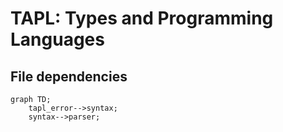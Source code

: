 # TAPL: Types and Programming Languages

<!--
Part of the TAPL project, under the Apache License v2.0 with LLVM
Exceptions. See /LICENSE for license information.
SPDX-License-Identifier: Apache-2.0 WITH LLVM-exception
-->


## File dependencies


```mermaid
graph TD;
    tapl_error-->syntax;
    syntax-->parser;
```
